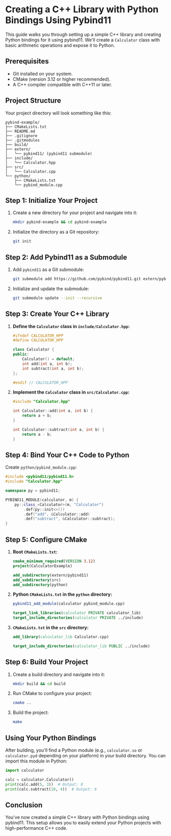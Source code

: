 # Creating a C++ Library with Python Bindings Using Pybind11

This guide walks you through setting up a simple C++ library and creating Python bindings for it using pybind11. We'll create a `Calculator` class with basic arithmetic operations and expose it to Python.

## Prerequisites

- Git installed on your system.
- CMake (version 3.12 or higher recommended).
- A C++ compiler compatible with C++11 or later.

## Project Structure

Your project directory will look something like this:

```
pybind-example/
├── CMakeLists.txt
├── README.md
├── .gitignore
├── .gitmodules
├── build/
├── extern/
│   └── pybind11/ (pybind11 submodule)
├── include/
│   └── Calculator.hpp
├── src/
│   └── Calculator.cpp
└── python/
    ├── CMakeLists.txt
    └── pybind_module.cpp
```

## Step 1: Initialize Your Project

1. Create a new directory for your project and navigate into it:

   ```bash
   mkdir pybind-example && cd pybind-example
   ```

2. Initialize the directory as a Git repository:

   ```bash
   git init
   ```

## Step 2: Add Pybind11 as a Submodule

1. Add `pybind11` as a Git submodule:

   ```bash
   git submodule add https://github.com/pybind/pybind11.git extern/pybind11
   ```

2. Initialize and update the submodule:

   ```bash
   git submodule update --init --recursive
   ```

## Step 3: Create Your C++ Library

1. **Define the `Calculator` class in `include/Calculator.hpp`:**

   ```cpp
   #ifndef CALCULATOR_HPP
   #define CALCULATOR_HPP

   class Calculator {
   public:
       Calculator() = default;
       int add(int a, int b);
       int subtract(int a, int b);
   };

   #endif // CALCULATOR_HPP
   ```

2. **Implement the `Calculator` class in `src/Calculator.cpp`:**

   ```cpp
   #include "Calculator.hpp"

   int Calculator::add(int a, int b) {
       return a + b;
   }

   int Calculator::subtract(int a, int b) {
       return a - b;
   }
   ```

## Step 4: Bind Your C++ Code to Python

Create `python/pybind_module.cpp`:

```cpp
#include <pybind11/pybind11.h>
#include "Calculator.hpp"

namespace py = pybind11;

PYBIND11_MODULE(calculator, m) {
    py::class_<Calculator>(m, "Calculator")
        .def(py::init<>())
        .def("add", &Calculator::add)
        .def("subtract", &Calculator::subtract);
}
```

## Step 5: Configure CMake

1. **Root `CMakeLists.txt`:**

   ```cmake
   cmake_minimum_required(VERSION 3.12)
   project(CalculatorExample)

   add_subdirectory(extern/pybind11)
   add_subdirectory(src)
   add_subdirectory(python)
   ```

2. **Python `CMakeLists.txt` in the `python` directory:**

   ```cmake
   pybind11_add_module(calculator pybind_module.cpp)

   target_link_libraries(calculator PRIVATE calculator_lib)
   target_include_directories(calculator PRIVATE ../include)
   ```

3. **`CMakeLists.txt` in the `src` directory:**

   ```cmake
   add_library(calculator_lib Calculator.cpp)

   target_include_directories(calculator_lib PUBLIC ../include)
   ```

## Step 6: Build Your Project

1. Create a build directory and navigate into it:

   ```bash
   mkdir build && cd build
   ```

2. Run CMake to configure your project:

   ```bash
   cmake ..
   ```

3. Build the project:

   ```bash
   make
   ```

## Using Your Python Bindings

After building, you'll find a Python module (e.g., `calculator.so` or `calculator.pyd` depending on your platform) in your build directory. You can import this module in Python:

```python
import calculator

calc = calculator.Calculator()
print(calc.add(5, 3))  # Output: 8
print(calc.subtract(10, 4))  # Output: 6
```

## Conclusion

You've now created a simple C++ library with Python bindings using pybind11. This setup allows you to easily extend your Python projects with high-performance C++ code.
